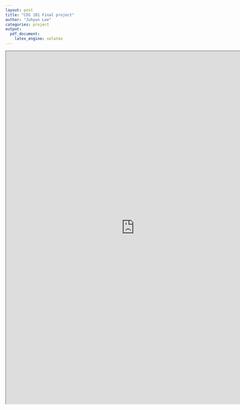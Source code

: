 ```yaml
---
layout: post
title: "CDS 101 Final project"
author: "Juhyun Lee"
categories: project
output: 
  pdf_document:
    latex_engine: xelatex
---
```


<center>
  <iframe src="https://drive.google.com/viewerng/viewer?embedded=true&url=https://drive.google.com/drive/folders/1Zarc0xaGedD6Gx2uNmLiQpQwIlMRC_N4" 
          width="800px" 
          height="1100px">
  </iframe>
</center>
